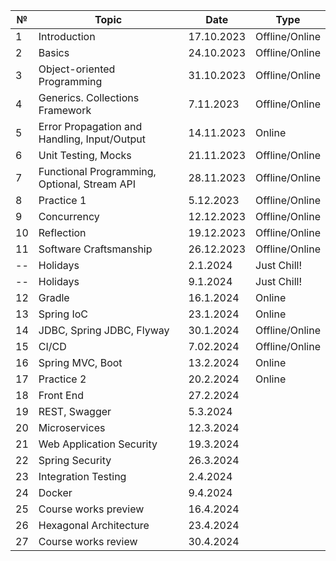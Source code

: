 | №  | Topic                                        | Date       | Type           |
|----|----------------------------------------------|------------|----------------|
| 1  | Introduction                                 | 17.10.2023 | Offline/Online |
| 2  | Basics                                       | 24.10.2023 | Offline/Online |
| 3  | Object-oriented Programming                  | 31.10.2023 | Offline/Online |
| 4  | Generics. Collections Framework              | 7.11.2023  | Offline/Online |
| 5  | Error Propagation and Handling, Input/Output | 14.11.2023 | Online         |
| 6  | Unit Testing, Mocks                          | 21.11.2023 | Offline/Online |
| 7  | Functional Programming, Optional, Stream API | 28.11.2023 | Offline/Online |
| 8  | Practice 1                                   | 5.12.2023  | Offline/Online |
| 9  | Concurrency                                  | 12.12.2023 | Offline/Online |
| 10 | Reflection                                   | 19.12.2023 | Offline/Online |
| 11 | Software Craftsmanship                       | 26.12.2023 | Offline/Online |
| -- | Holidays                                     | 2.1.2024   | Just Chill!    |
| -- | Holidays                                     | 9.1.2024   | Just Chill!    |
| 12 | Gradle                                       | 16.1.2024  | Online         |
| 13 | Spring IoC                                   | 23.1.2024  | Online         |
| 14 | JDBC, Spring JDBC, Flyway                    | 30.1.2024  | Offline/Online |
| 15 | CI/CD                                        | 7.02.2024  | Offline/Online |
| 16 | Spring MVC, Boot                             | 13.2.2024  | Online         |
| 17 | Practice 2                                   | 20.2.2024  | Online         |
| 18 | Front End                                    | 27.2.2024  |                |
| 19 | REST, Swagger                                | 5.3.2024   |                |
| 20 | Microservices                                | 12.3.2024  |                |
| 21 | Web Application Security                     | 19.3.2024  |                |
| 22 | Spring Security                              | 26.3.2024  |                |
| 23 | Integration Testing                          | 2.4.2024   |                |
| 24 | Docker                                       | 9.4.2024   |                |
| 25 | Course works preview                         | 16.4.2024  |                |
| 26 | Hexagonal Architecture                       | 23.4.2024  |                |
| 27 | Course works review                          | 30.4.2024  |                |
